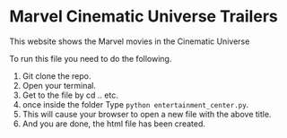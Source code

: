 # Marvel Cinematic Universe Trailers

This website shows the Marvel movies in the Cinematic Universe

To run this file you need to do the following. 

1. Git clone the repo.
2. Open your terminal.
3. Get to the file by cd .. etc.
4. once inside the folder Type `python entertainment_center.py`.
5. This will cause your browser to open a new file with the above title.
6. And you are done, the html file has been created.
